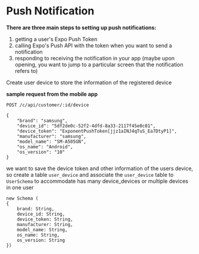 
# Push Notification

**There are three main steps to setting up push notifications:**
1. getting a user's Expo Push Token
2. calling Expo's Push API with the token when you want to send a notification
3. responding to receiving the notification in your app (maybe upon opening, you want to jump to a particular screen that the notification refers to)

Create user device to store the information of the registered device

**sample request from the mobile app**

```POST /c/api/customer/:id/device ```

```
{
    "brand": "samsung",
    "device_id": "5df2de0c-52f2-4dfd-8a33-2117f45e0c01",
    "device_token": "ExponentPushToken[jjz1aINJ4qTuS_Ea7DtyP1]",
    "manufacturer": "samsung",
    "model_name": "SM-A505GN",
    "os_name": "Android",
    "os_version": "10"
}
```

we want to save the device token and other information of the users device, so create a table `user_device`
and associate the `user_device` table to `UserSchema` to accommodate has many device_devices or multiple devices in one user
```
new Schema (
{
	brand: String,
	device_id: String,
	device_token: String,
	manufacturer: String,
	model_name: String,
	os_name: String,
	os_version: String
})
```

